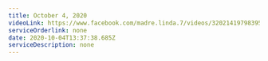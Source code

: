 ```yaml
---
title: October 4, 2020
videoLink: https://www.facebook.com/madre.linda.7/videos/3202141979839534
serviceOrderlink: none
date: 2020-10-04T13:37:38.685Z
serviceDescription: none
---
```

